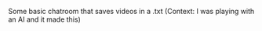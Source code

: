Some basic chatroom that saves videos in a .txt
(Context: I was playing with an AI and it made this)

